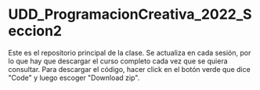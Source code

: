 # UDD_ProgramacionCreativa_2022_Seccion2
 
Este es el repositorio principal de la clase. Se actualiza en cada sesión, por lo que hay que descargar el curso completo cada vez que se quiera consultar. 
Para descargar el código, hacer click en el botón verde que dice "Code" y luego escoger "Download zip".